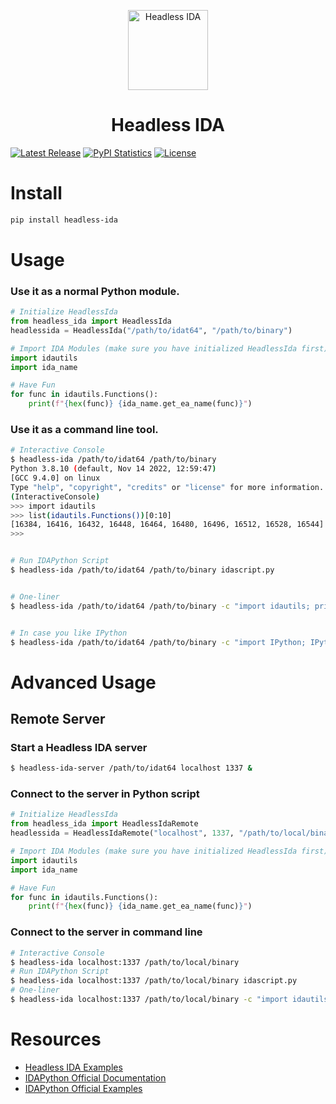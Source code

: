 <p align="center">
  <img alt="Headless IDA" src="https://raw.githubusercontent.com/DennyDai/headless-ida/main/headless-ida.png" width="128">
</p>
<h1 align="center">Headless IDA</h1>

[![Latest Release](https://img.shields.io/pypi/v/headless-ida.svg)](https://pypi.python.org/pypi/headless-ida/)
[![PyPI Statistics](https://img.shields.io/pypi/dm/headless-ida.svg)](https://pypistats.org/packages/headless-ida)
[![License](https://img.shields.io/github/license/DennyDai/headless-ida.svg)](https://github.com/DennyDai/headless-ida/blob/main/LICENSE)

# Install
```bash
pip install headless-ida
```

# Usage

### Use it as a normal Python module.
```python
# Initialize HeadlessIda
from headless_ida import HeadlessIda
headlessida = HeadlessIda("/path/to/idat64", "/path/to/binary")

# Import IDA Modules (make sure you have initialized HeadlessIda first)
import idautils
import ida_name

# Have Fun
for func in idautils.Functions():
    print(f"{hex(func)} {ida_name.get_ea_name(func)}")
```

### Use it as a command line tool.
```bash
# Interactive Console
$ headless-ida /path/to/idat64 /path/to/binary
Python 3.8.10 (default, Nov 14 2022, 12:59:47) 
[GCC 9.4.0] on linux
Type "help", "copyright", "credits" or "license" for more information.
(InteractiveConsole)
>>> import idautils
>>> list(idautils.Functions())[0:10]
[16384, 16416, 16432, 16448, 16464, 16480, 16496, 16512, 16528, 16544]
>>> 


# Run IDAPython Script
$ headless-ida /path/to/idat64 /path/to/binary idascript.py


# One-liner
$ headless-ida /path/to/idat64 /path/to/binary -c "import idautils; print(list(idautils.Functions())[0:10])"


# In case you like IPython
$ headless-ida /path/to/idat64 /path/to/binary -c "import IPython; IPython.embed();"
```

# Advanced Usage
## Remote Server

### Start a Headless IDA server
```bash
$ headless-ida-server /path/to/idat64 localhost 1337 &
```

### Connect to the server in Python script
```python
# Initialize HeadlessIda
from headless_ida import HeadlessIdaRemote
headlessida = HeadlessIdaRemote("localhost", 1337, "/path/to/local/binary")

# Import IDA Modules (make sure you have initialized HeadlessIda first)
import idautils
import ida_name

# Have Fun
for func in idautils.Functions():
    print(f"{hex(func)} {ida_name.get_ea_name(func)}")
```

### Connect to the server in command line
```bash
# Interactive Console
$ headless-ida localhost:1337 /path/to/local/binary
# Run IDAPython Script
$ headless-ida localhost:1337 /path/to/local/binary idascript.py
# One-liner
$ headless-ida localhost:1337 /path/to/local/binary -c "import idautils; print(list(idautils.Functions())[0:10])"
```


# Resources
- [Headless IDA Examples](https://github.com/DennyDai/headless-ida/tree/main/examples)
- [IDAPython Official Documentation](https://www.hex-rays.com/products/ida/support/idapython_docs/)
- [IDAPython Official Examples](https://github.com/idapython/src/tree/master/examples)
